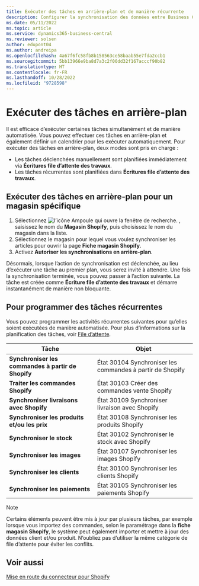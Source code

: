 ```yaml
---
title: Exécuter des tâches en arrière-plan et de manière récurrente
description: Configurer la synchronisation des données entre Business Central et Shopify en arrière-plan.
ms.date: 05/11/2022
ms.topic: article
ms.service: dynamics365-business-central
ms.reviewer: solsen
author: edupont04
ms.author: andreipa
ms.openlocfilehash: 4a67f6fc58fb8b158563ce58baab55e7fda2ccb1
ms.sourcegitcommit: 5bb13966e9ba8d7a3c2f00dd32f167acccf90b82
ms.translationtype: HT
ms.contentlocale: fr-FR
ms.lasthandoff: 10/28/2022
ms.locfileid: "9728598"
---
```

# <a name="run-tasks-in-the-background"></a>Exécuter des tâches en arrière-plan

Il est efficace d’exécuter certaines tâches simultanément et de manière automatisée. Vous pouvez effectuer ces tâches en arrière-plan et également définir un calendrier pour les exécuter automatiquement. Pour exécuter des tâches en arrière-plan, deux modes sont pris en charge :

- Les tâches déclenchées manuellement sont planifiées immédiatement via **Écritures file d’attente des travaux**.
- Les tâches récurrentes sont planifiées dans **Écritures file d’attente des travaux**.

## <a name="run-tasks-in-the-background-for-a-specific-shop"></a>Exécuter des tâches en arrière-plan pour un magasin spécifique

1. Sélectionnez ![l’icône Ampoule qui ouvre la fenêtre de recherche.](../media/ui-search/search_small.png "Dites-moi ce que vous voulez faire") , saisissez le nom du **Magasin Shopify**, puis choisissez le nom du magasin dans la liste.
2. Sélectionnez le magasin pour lequel vous voulez synchroniser les articles pour ouvrir la page **Fiche magasin Shopify**.
3. Activez **Autoriser les synchronisations en arrière-plan**.

Désormais, lorsque l’action de synchronisation est déclenchée, au lieu d’exécuter une tâche au premier plan, vous serez invité à attendre. Une fois la synchronisation terminée, vous pouvez passer à l’action suivante. La tâche est créée comme **Écriture file d’attente des travaux** et démarre instantanément de manière non bloquante.

## <a name="to-schedule-recurring-tasks"></a>Pour programmer des tâches récurrentes

Vous pouvez programmer les activités récurrentes suivantes pour qu’elles soient exécutées de manière automatisée. Pour plus d’informations sur la planification des tâches, voir [File d’attente](../admin-job-queues-schedule-tasks.md).

|Tâche|Objet|
|------|------------|
|**Synchroniser les commandes à partir de Shopify**|État 30104 Synchroniser les commandes à partir de Shopify|
|**Traiter les commandes Shopify**|État 30103 Créer des commandes vente Shopify|
|**Synchroniser livraisons avec Shopify**|État 30109 Synchroniser livraison avec Shopify|
|**Synchroniser les produits et/ou les prix**|État 30108 Synchroniser les produits Shopify|
|**Synchroniser le stock**|État 30102 Synchroniser le stock avec Shopify|
|**Synchroniser les images**|État 30107 Synchroniser les images Shopify|
|**Synchroniser les clients**|État 30100 Synchroniser les clients Shopify|
|**Synchroniser les paiements**|État 30105 Synchroniser les paiements Shopify|

> [!NOTE]
> Certains éléments peuvent être mis à jour par plusieurs tâches, par exemple lorsque vous importez des commandes, selon le paramétrage dans la **fiche magasin Shopify**, le système peut également importer et mettre à jour des données client et/ou produit. N’oubliez pas d’utiliser la même catégorie de file d’attente pour éviter les conflits.

## <a name="see-also"></a>Voir aussi

[Mise en route du connecteur pour Shopify](get-started.md)  
